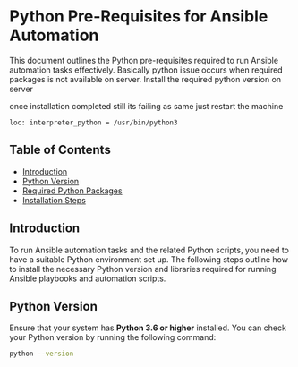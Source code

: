 # Python Pre-Requisites for Ansible Automation

This document outlines the Python pre-requisites required to run Ansible automation tasks effectively.
Basically python issue occurs when required packages is not available on server.
Install the required python version on server

once installation completed still its failing as same just restart the machine 

```
loc: interpreter_python = /usr/bin/python3
```

## Table of Contents
- [Introduction](#introduction)
- [Python Version](#python-version)
- [Required Python Packages](#required-python-packages)
- [Installation Steps](#installation-steps)

## Introduction

To run Ansible automation tasks and the related Python scripts, you need to have a suitable Python environment set up. The following steps outline how to install the necessary Python version and libraries required for running Ansible playbooks and automation scripts.

## Python Version

Ensure that your system has **Python 3.6 or higher** installed. You can check your Python version by running the following command:

```bash
python --version

```
